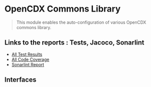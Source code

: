 # OpenCDX Commons Library
> This module enables the auto-configuration of various OpenCDX commons library. 

## Links to the reports : Tests, Jacoco, Sonarlint
- [All Test Results](build/reports/tests/test/index.html)
- [All Code Coverage](build/reports/jacoco/test/html/index.html)
- [Sonarlint Report](build/reports/sonarlint/sonarlintMain.html)

## Interfaces
